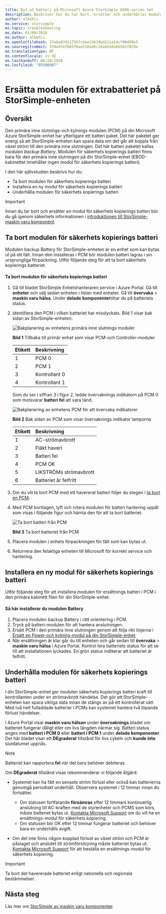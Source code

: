 ```yaml
---
title: Byt ut batteri på Microsoft Azure StorSimple 8000-serien het
description: Beskriver hur du tar bort, ersätter och underhåller modulen för säkerhets kopierings batteri på din StorSimple-enhet.
author: alkohli
ms.service: storsimple
ms.topic: troubleshooting
ms.date: 01/09/2018
ms.author: alkohli
ms.openlocfilehash: 17a6a07d117557cdee23634bd211a14cf90d49e3
ms.sourcegitcommit: 374e47efb65f0ae510ad6c24a82e8abb5b57029e
ms.translationtype: MT
ms.contentlocale: sv-SE
ms.lasthandoff: 06/28/2020
ms.locfileid: "85508987"
---
```

# <a name="replace-the-backup-battery-module-on-your-storsimple-device"></a>Ersätta modulen för extrabatteriet på StorSimple-enheten

## <a name="overview"></a>Översikt
Den primära inne slutnings-och kylnings modulen (PCM) på din Microsoft Azure StorSimple-enhet har ytterligare ett batteri paket. Det här paketet ger energi så att StorSimple-enheten kan spara data om det går att koppla från växel ström till den primära inne slutningen. Det här batteri paketet kallas *modulen backup Battery*. Modulen för säkerhets kopierings batteri finns bara för den primära inne slutningen på din StorSimple-enhet (EBOD-kabinettet innehåller ingen modul för säkerhets kopierings batteri).

I den här självstudien beskrivs hur du:

* Ta bort modulen för säkerhets kopierings batteri
* Installera en ny modul för säkerhets kopierings batteri
* Underhålla modulen för säkerhets kopierings batteri

> [!IMPORTANT]
> Innan du tar bort och ersätter en modul för säkerhets kopierings batteri bör du gå igenom säkerhets informationen i [introduktionen till StorSimple-maskin varu komponent](storsimple-8000-hardware-component-replacement.md).


## <a name="remove-the-backup-battery-module"></a>Ta bort modulen för säkerhets kopierings batteri
Modulen backup Battery för StorSimple-enheten är en enhet som kan bytas ut på ett fält. Innan den installeras i PCM bör modulen batteri lagras i sin ursprungliga förpackning. Utför följande steg för att ta bort säkerhets kopierings batteriet.

#### <a name="to-remove-the-backup-battery-module"></a>Ta bort modulen för säkerhets kopierings batteri
1. Gå till bladet StorSimple Enhetshanteraren service i Azure Portal. Gå till **enheter** och välj sedan enheten i listan med enheter. Gå till **övervaka**  >  **maskin varu hälsa**. Under **delade komponenter**tittar du på batteriets status.
2. Identifiera den PCM i vilken batteriet har misslyckats. Bild 1 visar bak sidan av StorSimple-enheten.
   
    ![Bakplanering av enhetens primära inne slutnings moduler](./media/storsimple-battery-replacement/IC740994.png)
   
    **Bild 1** Tillbaka till primär enhet som visar PCM-och Controller-moduler
   
   | Etikett | Beskrivning |
   |:--- |:--- |
   | 1 |PCM 0 |
   | 2 |PCM 1 |
   | 3 |Kontrollant 0 |
   | 4 |Kontrollant 1 |
   
    Som du ser i siffran 3 i figur 2, ledde övervaknings indikatorn på PCM 0 som motsvarar **batteri fel** att vara tänd.
   
    ![Bakplanering av enhetens PCM för att övervaka indikatorer](./media/storsimple-battery-replacement/IC740992.png)
   
    **Bild 2** Bak sidan av PCM som visar övervaknings indikator lamporna
   
   | Etikett | Beskrivning |
   |:--- |:--- |
   | 1 |AC-strömavbrott |
   | 2 |Fläkt haveri |
   | 3 |Batteri fel |
   | 4 |PCM OK |
   | 5 |LIKSTRÖMs strömavbrott |
   | 6 |Batteriet är felfritt |
3. Om du vill ta bort PCM med ett havererat batteri följer du stegen i [ta bort en PCM](storsimple-8000-power-cooling-module-replacement.md#remove-a-pcm).
4. Med PCM borttagen, lyft och rotera modulen för batteri hantering uppåt som visas i följande figur och hämta den för att ta bort batteriet.
   
    ![Ta bort batteri från PCM](./media/storsimple-battery-replacement/IC741019.png)
   
    **Bild 3** Ta bort batteriet från PCM
5. Placera modulen i enhets förpackningen för fält som kan bytas ut.
6. Returnera den felaktiga enheten till Microsoft för korrekt service och hantering.

## <a name="install-a-new-backup-battery-module"></a>Installera en ny modul för säkerhets kopierings batteri
Utför följande steg för att installera modulen för ersättnings batteri i PCM i den primära kabinett filen för din StorSimple-enhet.

#### <a name="to-install-the-battery-module"></a>Så här installerar du modulen Battery
1. Placera modulen backup Battery i rätt orientering i PCM.
2. Tryck på batteri-modulen för att hantera anslutningen.
3. Ersätt PCM i den primära inne slutningen genom att följa rikt linjerna i [Ersätt en Power-och kylning-modul på din StorSimple-enhet](storsimple-8000-power-cooling-module-replacement.md).
4. När ersättningen är klar går du till enheten och går sedan till **övervaka**  >  **maskin varu hälsa** i Azure Portal. Kontrol lera batteriets status för att se till att installationen lyckades. En grön status indikerar att batteriet är felfritt.

## <a name="maintain-the-backup-battery-module"></a>Underhålla modulen för säkerhets kopierings batteri
I din StorSimple-enhet ger modulen säkerhets kopierings batteri kraft till kontrollanten under en strömavbrott händelse. Det gör att StorSimple-enheten kan spara viktiga data innan de stängs av på ett kontrollerat sätt. Med två helt fulladdade batterier i PCMs kan systemet hantera två löpande förlust händelser.

I Azure Portal visar **maskin varu hälsan** under **övervaknings** bladet om batteriet fungerar dåligt eller om livs längden närmar sig. Batteri status anges med **batteri i PCM 0** eller **batteri i PCM 1** under **delade komponenter**. Det här bladet visar ett **DEgraderat** tillstånd för livs cykeln och **kunde inte** slutdatumet uppnås.

> [!NOTE]
> Batteriet kan rapportera **fel** när det bara behöver debiteras.


Om **DEgraderat** tillstånd visas rekommenderar vi följande åtgärd:

* Systemet kan ha fått en senaste ström förlust eller också kan batterierna genomgå periodiskt underhåll. Observera systemet i 12 timmar innan du fortsätter.
  
  * Om statusen fortfarande **försämras** efter 12 timmars kontinuerlig anslutning till AC-kraften med de styrenheter och PCMS som körs, måste batteriet bytas ut. [Kontakta Microsoft Support](storsimple-8000-contact-microsoft-support.md) om du vill ha en ersättnings-modul för säkerhets kopiering.
  * Om statusen blir OK efter 12 timmar fungerar batteriet och behöver bara en underhålls avgift.
* Om det inte finns någon kopplad förlust av växel ström och PCM är påslaget och anslutet till strömförsörjning måste batteriet bytas ut. [Kontakta Microsoft Support](storsimple-8000-contact-microsoft-support.md) för att beställa en ersättnings-modul för säkerhets kopiering.

> [!IMPORTANT]
> Ta bort det havererade batteriet enligt nationella och regionala bestämmelser.

## <a name="next-steps"></a>Nästa steg
Läs mer om [StorSimple av maskin varu komponenter](storsimple-8000-hardware-component-replacement.md).

